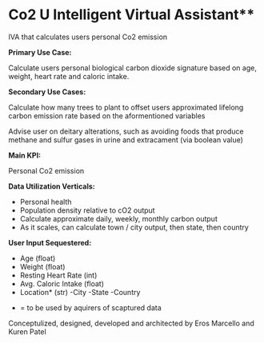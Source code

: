# Co2 U Intelligent Virtual Assistant**

IVA that calculates users personal Co2 emission

**Primary Use Case:**

Calculate users personal biological carbon dioxide signature based on age, weight, heart rate and caloric intake. 

**Secondary Use Cases:**

Calculate how many trees to plant to offset users approximated lifelong carbon emission rate based on the aformentioned variables 

Advise user on deitary alterations, such as avoiding foods that produce methane and sulfur gases in urine and extracament (via boolean value) 

**Main KPI:**

Personal Co2 emission 

**Data Utilization Verticals:**

- Personal health 
- Population density relative to cO2 output 
- Calculate approximate daily, weekly, monthly carbon output
- As it scales, can calculate town / city output, then state, then country

**User Input Sequestered:**

- Age (float)
- Weight (float)
- Resting Heart Rate (int)
- Avg. Caloric Intake (float)
- Location* (str) 
      -City
      -State 
      -Country

* = to be used by aquirers of scaptured data


Conceptulized, designed, developed and architected by Eros Marcello and Kuren Patel 
